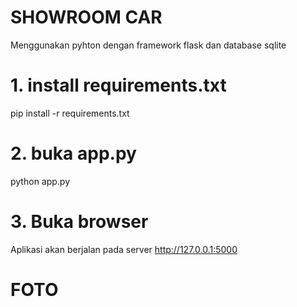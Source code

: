 # SHOWROOM CAR
Menggunakan pyhton dengan framework flask dan database sqlite

# 1. install requirements.txt
pip install -r requirements.txt

# 2. buka app.py
python app.py

# 3. Buka browser
Aplikasi akan berjalan pada server http://127.0.0.1:5000

# FOTO
